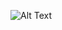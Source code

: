
![Alt Text]([https://github.com/60akramuddoula/Departmental-Project/blob/main/ECE%202-1/WhatsApp%20Image%202025-02-21%20at%2023.03.49_47d55b64.jpg?raw=true](https://github.com/60akramuddoula/Departmental-Project/blob/main/ECE%202-1/Analog%20communication/WhatsApp%20Image%202025-02-21%20at%2023.03.49_47d55b64.jpg?raw=true))
